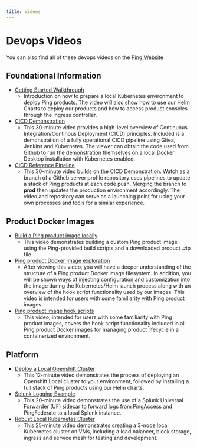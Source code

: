 ```yaml
---
title: Videos
---
```

# Devops Videos

You can also find all of these devops videos on the [Ping Website](https://videos.pingidentity.com/category/videos/devops)

## Foundational Information

* [Getting Started Walkthrough](https://videos.pingidentity.com/detail/videos/devops/video/6313575361112/getting-started-walkthrough)
    * Introduction on how to prepare a local Kubernetes environment to deploy Ping products. The video will also show how to use our Helm Charts to deploy our products and how to access product consoles through the ingress controller.
* [CICD Demonstration](https://videos.pingidentity.com/detail/videos/devops/video/6315967757112/cicd-demonstration)
    * This 30-minute video provides a high-level overview of Continuous Integration/Continous Deployment (CICD) principles. Included is a demonstration of a fully operational CICD pipeline using Gitea, Jenkins and Kubernetes.  The viewer can obtain the code used from Github to run the demonstration themselves on a local Docker Desktop installation with Kubernetes enabled.
* [CICD Reference Pipeline](https://videos.pingidentity.com/detail/videos/devops/video/6315967757112/cicd-demonstration)
    * This 30-minute video builds on the CICD Demonstration. Watch as a branch of a Github server profile repository uses pipelines to update a stack of Ping products at each code push.  Merging the branch to **prod** then updates the production environment accordingly.  The video and repository can serve as a launching point for using your own processes and tools for a similar experience.

## Product Docker Images

* [Build a Ping product image locally](https://videos.pingidentity.com/detail/videos/devops/video/6313573601112/build-a-product-image)
    * This video demonstrates building a custom Ping product image using the Ping-provided build scripts and a downloaded product .zip file.
* [Ping product Docker image exploration](https://videos.pingidentity.com/detail/videos/devops/video/6314748082112/ping-product-docker-image-exploration)
    * After viewing this video, you will have a deeper understanding of the structure of a Ping product Docker image filesystem. In addition, you will be shown ways of injecting configuration and customization into the image during the Kubernetes/Helm launch process along with an overview of the hook script functionality used by our images.  This video is intended for users with some familiarity with Ping product images.
* [Ping product image hook scripts](https://videos.pingidentity.com/detail/video/6315184605112/hook-script-exploration)
    * This video, intended for users with some familiarity with Ping product images, covers the hook script functionality included in all Ping product Docker images for managing product lifecycle in a containerized environment.

## Platform

* [Deploy a Local Openshift Cluster](https://videos.pingidentity.com/detail/videos/devops/video/6319613511112/openshift-local-demonstration)
    * This 12-minute video demonstrates the process of deploying an Openshift Local cluster to your environment, followed by installing a full stack of Ping products using our Helm charts.
* [Splunk Logging Example](https://videos.pingidentity.com/detail/videos/devops/video/6323662641112/splunk-logging-demonstration)
    * This 20-minute video demonstrates the use of a Splunk Universal Forwarder (UF) sidecar to forward logs from PingAccess and PingFederate to a local Splunk instance.
* [Robust Local Kubernetes Cluster](https://videos.pingidentity.com/detail/videos/devops/video/6324019967112/robust-test-kubernetes-cluster)
    * This 25-minute video demonstrates creating a 3-node local Kubernetes cluster on VMs, including a load balancer, block storage, ingress and service mesh for testing and development.
